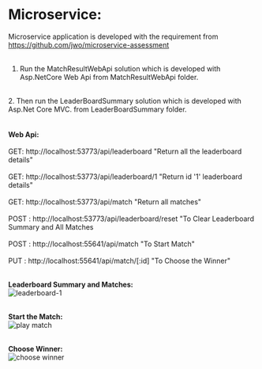 # Microservice:
Microservice application is developed with the requirement from https://github.com/jwo/microservice-assessment </br>
</br>

1. Run the MatchResultWebApi solution which is developed with Asp.NetCore Web Api from MatchResultWebApi folder.
 </br>
2. Then run the LeaderBoardSummary solution which is developed with Asp.Net Core MVC. from LeaderBoardSummary folder.</br>
</br>
</br> <b> Web Api: </b> </br>
</br>GET: http://localhost:53773/api/leaderboard  "Return all the leaderboard details"</br>
</br>GET: http://localhost:53773/api/leaderboard/1  "Return id '1' leaderboard details" </br>
</br>GET: http://localhost:53773/api/match  "Return all matches"</br>
</br>POST : http://localhost:53773/api/leaderboard/reset  "To Clear Leaderboard Summary and All Matches</br>
</br>POST : http://localhost:55641/api/match  "To Start Match"</br>
</br>PUT : http://localhost:55641/api/match/[:id]  "To Choose the Winner"</br>


</br> <b> Leaderboard Summary and Matches:</b> </br>
![leaderboard-1](https://user-images.githubusercontent.com/43896941/46566844-eafb2f00-c8eb-11e8-99b7-097e31cb07b9.PNG)

</br> <b> Start the Match: </b> </br>
![play match](https://user-images.githubusercontent.com/43896941/46566850-0ebe7500-c8ec-11e8-94a0-f0491b1aeedc.PNG)

</br> <b> Choose Winner: </b> </br>
![choose winner](https://user-images.githubusercontent.com/43896941/46566854-2dbd0700-c8ec-11e8-99d7-6dbdd3a2b6eb.PNG)
